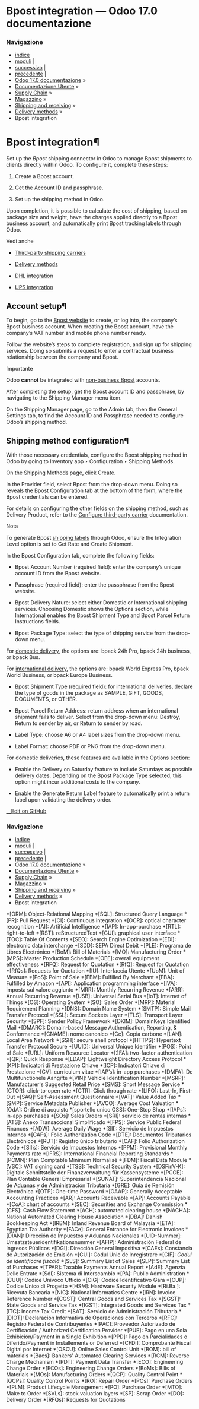 # Bpost integration — Odoo 17.0 documentazione

### Navigazione

  * [indice](../../../../../genindex.html "Indice generale")
  * [moduli](../../../../../py-modindex.html "Indice del modulo Python") |
  * [successivo](dhl_credentials.html "DHL integration") |
  * [precedente](labels.html "Print shipping labels") |
  * [Odoo 17.0 documentazione](../../../../../index-2.html) »
  * [Documentazione Utente](../../../../../applications.html) »
  * [Supply Chain](../../../../inventory_and_mrp.html) »
  * [Magazzino](../../../inventory.html) »
  * [Shipping and receiving](../../shipping_receiving.html) »
  * [Delivery methods](../setup_configuration.html) »
  * Bpost integration



# Bpost integration¶

Set up the _Bpost_ shipping connector in Odoo to manage Bpost shipments to clients directly within Odoo. To configure it, complete these steps:

  1. Create a Bpost account.

  2. Get the Account ID and passphrase.

  3. Set up the shipping method in Odoo.




Upon completion, it is possible to calculate the cost of shipping, based on package size and weight, have the charges applied directly to a Bpost business account, and automatically print Bpost tracking labels through Odoo.

Vedi anche

  * [Third-party shipping carriers](third_party_shipper.html)

  * [Delivery methods](../setup_configuration.html)

  * [DHL integration](dhl_credentials.html)

  * [UPS integration](ups_credentials.html)




## Account setup¶

To begin, go to the [Bpost website](https://parcel.bpost.be/en/home/business) to create, or log into, the company’s Bpost business account. When creating the Bpost account, have the company’s VAT number and mobile phone number ready.

Follow the website’s steps to complete registration, and sign up for shipping services. Doing so submits a request to enter a contractual business relationship between the company and Bpost.

Importante

Odoo **cannot** be integrated with [non-business Bpost](https://www.odoo.com/r/Z4wZ) accounts.

After completing the setup, get the Bpost account ID and passphrase, by navigating to the Shipping Manager menu item.

On the Shipping Manager page, go to the Admin tab, then the General Settings tab, to find the Account ID and Passphrase needed to configure Odoo’s shipping method.

## Shipping method configuration¶

With those necessary credentials, configure the Bpost shipping method in Odoo by going to Inventory app ‣ Configuration ‣ Shipping Methods.

On the Shipping Methods page, click Create.

In the Provider field, select Bpost from the drop-down menu. Doing so reveals the Bpost Configuration tab at the bottom of the form, where the Bpost credentials can be entered.

For details on configuring the other fields on the shipping method, such as Delivery Product, refer to the [Configure third-party carrier](third_party_shipper.html) documentation.

Nota

To generate Bpost [shipping labels](labels.html) through Odoo, ensure the Integration Level option is set to Get Rate and Create Shipment.

In the Bpost Configuration tab, complete the following fields:

  * Bpost Account Number (required field): enter the company’s unique account ID from the Bpost website.

  * Passphrase (required field): enter the passphrase from the Bpost website.

  * Bpost Delivery Nature: select either Domestic or International shipping services. Choosing Domestic shows the Options section, while International enables the Bpost Shipment Type and Bpost Parcel Return Instructions fields.

  * Bpost Package Type: select the type of shipping service from the drop-down menu.

For [domestic delivery](https://www.odoo.com/r/uOVM), the options are: bpack 24h Pro, bpack 24h business, or bpack Bus.

For [international delivery](https://www.odoo.com/r/s6G), the options are: bpack World Express Pro, bpack World Business, or bpack Europe Business.

  * Bpost Shipment Type (required field): for international deliveries, declare the type of goods in the package as SAMPLE, GIFT, GOODS, DOCUMENTS, or OTHER.

  * Bpost Parcel Return Address: return address when an international shipment fails to deliver. Select from the drop-down menu: Destroy, Return to sender by air, or Return to sender by road.

  * Label Type: choose A6 or A4 label sizes from the drop-down menu.

  * Label Format: choose PDF or PNG from the drop-down menu.




For domestic deliveries, these features are available in the Options section:

  * Enable the Delivery on Saturday feature to include Saturdays as possible delivery dates. Depending on the Bpost Package Type selected, this option might incur additional costs to the company.

  * Enable the Generate Return Label feature to automatically print a return label upon validating the delivery order.




[ __Edit on GitHub](https://github.com/odoo/documentation/edit/17.0/content/applications/inventory_and_mrp/inventory/shipping_receiving/setup_configuration/bpost.rst)

### Navigazione

  * [indice](../../../../../genindex.html "Indice generale")
  * [moduli](../../../../../py-modindex.html "Indice del modulo Python") |
  * [successivo](dhl_credentials.html "DHL integration") |
  * [precedente](labels.html "Print shipping labels") |
  * [Odoo 17.0 documentazione](../../../../../index-2.html) »
  * [Documentazione Utente](../../../../../applications.html) »
  * [Supply Chain](../../../../inventory_and_mrp.html) »
  * [Magazzino](../../../inventory.html) »
  * [Shipping and receiving](../../shipping_receiving.html) »
  * [Delivery methods](../setup_configuration.html) »
  * Bpost integration


  *[ORM]: Object-Relational Mapping
  *[SQL]: Structured Query Language
  *[PR]: Pull Request
  *[CI]: Continuous integration
  *[OCR]: optical character recognition
  *[AI]: Artificial Intelligence
  *[IAP]: In-app-purchase
  *[RTL]: right-to-left
  *[RST]: reStructuredText
  *[GUI]: graphical user interface
  *[TOC]: Table Of Contents
  *[SEO]: Search Engine Optimization
  *[EDI]: electronic data interchange
  *[SDD]: SEPA Direct Debit
  *[PLE]: Programa de Libros Electrónico
  *[BoM]: Bill of Materials
  *[MO]: Manufacturing Order
  *[MPS]: Master Production Schedule
  *[OEE]: overall equipment effectiveness
  *[RFQ]: Request for Quotation
  *[RfQ]: Request for Quotation
  *[RfQs]: Requests for Quotation
  *[IU]: Interfaccia Utente
  *[UoM]: Unit of Measure
  *[PoS]: Point of Sale
  *[FBM]: Fulfilled By Merchant
  *[FBA]: Fulfilled by Amazon
  *[API]: Application programming interface
  *[IVA]: imposta sul valore aggiunto
  *[MRR]: Monthly Recurring Revenue
  *[ARR]: Annual Recurring Revenue
  *[USB]: Universal Serial Bus
  *[IoT]: Internet of Things
  *[OS]: Operating System
  *[SO]: Sales Order
  *[MRP]: Material Requirement Planning
  *[DNS]: Domain Name System
  *[SMTP]: Simple Mail Transfer Protocol
  *[SSL]: Secure Sockets Layer
  *[TLS]: Transport Layer Security
  *[SPF]: Sender Policy Framework
  *[DKIM]: DomainKeys Identified Mail
  *[DMARC]: Domain-based Message Authentication, Reporting, & Conformance
  *[CNAME]: nome canonico
  *[Cc]: Copia carbone
  *[LAN]: Local Area Network
  *[SSH]: secure shell protocol
  *[HTTPS]: Hypertext Transfer Protocol Secure
  *[UUID]: Universal Unique Identifier
  *[POS]: Point of Sale
  *[URL]: Uniform Resource Locator
  *[2FA]: two-factor authentication
  *[QR]: Quick Response
  *[LDAP]: Lightweight Directory Access Protocol
  *[KPI]: Indicatori di Prestazione Chiave
  *[ICP]: Indicatori Chiave di Prestazione
  *[CV]: curriculum vitae
  *[IAP’s]: in-app purchases
  *[DMFA]: De Multifunctionele Aangifte
  *[VIN]: Vehicle Identification Number
  *[MSRP]: Manufacturer's Suggested Retail Price
  *[SMS]: Short Message Service
  *[CTOR]: click-to-open rate
  *[CTR]: Click through rate
  *[LIFO]: Last-In, First-Out
  *[SAQ]: Self-Assessment Questionnaire
  *[VAT]: Value Added Tax
  *[SMP]: Service Metadata Publisher
  *[AVCO]: Average Cost Valuation
  *[OdA]: Ordine di acquisto
  *[sportello unico OSS]: One-Stop Shop
  *[IAPs]: in-app purchases
  *[SOs]: Sales Orders
  *[SRI]: servicio de rentas internas
  *[ATS]: Anexo Transaccional Simplificado
  *[FPS]: Service Public Federal Finances
  *[ADW]: Average Daily Wage
  *[SII]: Servicio de Impuestos Internos
  *[CAFs]: Folio Authorization Code
  *[DTE]: Documentos Tributarios Electrónicos
  *[RUT]: Registro único tributario
  *[CAF]: Folio Authorization Code
  *[SII’s]: Servicio de Impuestos Internos
  *[PPM]: Provisional Monthly Payments rate
  *[IFRS]: International Financial Reporting Standards
  *[PCMN]: Plan Comptable Minimum Normalisé
  *[FDM]: Fiscal Data Module
  *[VSC]: VAT signing card
  *[TSS]: Technical Security System
  *[DSFinV-K]: Digitale Schnittstelle der Finanzverwaltung für Kassensysteme
  *[PCGE]: Plan Contable General Empresarial
  *[SUNAT]: Superintendencia Nacional de Aduanas y de Administración Tributaria
  *[GRE]: Guía de Remisión Electrónica
  *[OTP]: One-time Password
  *[GAAP]: Generally Acceptable Accounting Practices
  *[AR]: Accounts Receivable
  *[AP]: Accounts Payable
  *[CoA]: chart of accounts
  *[SEC]: Securities and Exchange Commission
  *[CFS]: Cash Flow Statement
  *[ACH]: automated clearing house
  *[NACHA]: National Automated Clearing House Association
  *[DBA]: Danish Bookkeeping Act
  *[IRBM]: Inland Revenue Board of Malaysia
  *[ETA]: Egyptian Tax Authority
  *[FACe]: General Entrance for Electronic Invoices
  *[DIAN]: Dirección de Impuestos y Aduanas Nacionales
  *[UID-Nummer]: Umsatzsteueridentifikationsnummer
  *[AFIP]: Administración Federal de Ingresos Públicos
  *[DGI]: Dirección General Impositiva
  *[CAEs]: Constancia de Autorización de Emisión
  *[CUI]: Codul Unic de Inregistrare
  *[CIF]: *Codul de identificare fiscală*
  *[SLS]: Summary List of Sales
  *[SLP]: Summary List of Purchases
  *[TPAR]: Taxable Payments Annual Report
  *[AdE]: Agenzia Delle Entrate
  *[SdI]: Sistema di Interscambio
  *[PA]: Public Administration
  *[CUU]: Codice Univoco Ufficio
  *[CIG]: Codice Identificativo Gara
  *[CUP]: Codice Unico di Progetto
  *[HSM]: Hardware Security Module
  *[Ri.Ba.]: Ricevuta Bancaria
  *[NIC]: National Informatics Centre
  *[IRN]: Invoice Reference Number
  *[CGST]: Central Goods and Services Tax
  *[SGST]: State Goods and Service Tax
  *[IGST]: Integrated Goods and Services Tax
  *[ITC]: Income Tax Credit
  *[SAT]: Servicio de Administración Tributaria
  *[DIOT]: Declaración Informativa de Operaciones con Terceros
  *[RFC]: Registro Federal de Contribuyentes
  *[PAC]: Proveedor Autorizado de Certificación / Authorized Certification Provider
  *[PUE]: Pago en una Sola Exhibición/Payment in a Single Exhibition
  *[PPD]: Pago en Parcialidades o Diferido/Payment in Installements or Deferred
  *[CFDI]: Comprobante Fiscal Digital por Internet
  *[OSCU]: Online Sales Control Unit
  *[BOM]: bill of materials
  *[Bacs]: Bankers' Automated Clearing Services
  *[RCM]: Reverse Charge Mechanism
  *[PDT]: Payment Data Transfer
  *[ECO]: Engineering Change Order
  *[ECOs]: Engineering Change Orders
  *[BoMs]: Bills of Materials
  *[MOs]: Manufacturing Orders
  *[QCP]: Quality Control Point
  *[QCPs]: Quality Control Points
  *[RO]: Repair Order
  *[POs]: Purchase Orders
  *[PLM]: Product Lifecycle Management
  *[PO]: Purchase Order
  *[MTO]: Make to Order
  *[SVLs]: stock valuation layers
  *[SP]: Scrap Order
  *[DO]: Delivery Order
  *[RFQs]: Requests for Quotations